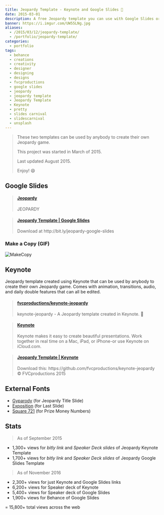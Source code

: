 ```yaml
---
title: Jeopardy Template - Keynote and Google Slides 📁
date: 2015-03-01
description: A free Jeopardy template you can use with Google Slides or Keynote.
banner: https://i.imgur.com/UW55LNg.jpg
aliases:
  - /2015/03/12/jeopardy-template/
  - /portfolio/jeopardy-template/
categories:
  - portfolio
tags:
  - behance
  - creations
  - creativity
  - designer
  - designing
  - designs
  - fvcproductions
  - google slides
  - jeopardy
  - jeopardy template
  - Jeopardy Template
  - Keynote
  - pretty
  - slides carnival
  - slidescarnival
  - unsplash
---
```


> These two templates can be used by anybody to create their own Jeopardy game.
>
> This project was started in March of 2015.
>
> Last updated August 2015.
>
> Enjoy! :smile:

## Google Slides

<blockquote class="embedly-card"><h4><a href="http://bit.ly/jeopardy-google-slides">Jeopardy</a></h4><p>JEOPARDY</p></blockquote>
<script async src="//cdn.embedly.com/widgets/platform.js" charset="UTF-8"></script>

<blockquote class="embedly-card"><h4><a href="http://speakerdeck.com/fvcproductions/jeopardy-template-google-slides">Jeopardy Template | Google Slides</a></h4><p>Download at http://bit.ly/jeopardy-google-slides</p></blockquote>
<script async src="//cdn.embedly.com/widgets/platform.js" charset="UTF-8"></script>

### Make a Copy (GIF)

![MakeCopy](//fvcproductions.files.wordpress.com/2015/05/makecopy.gif)

## Keynote

Jeopardy template created using Keynote that can be used by anybody to create their own Jeopardy game. Comes with animation, transitions, audio, and daily double features that can all be edited.

<blockquote class="embedly-card"><h4><a href="https://github.com/fvcproductions/keynote-jeopardy">fvcproductions/keynote-jeopardy</a></h4><p>keynote-jeopardy - A Jeopardy template created in Keynote. 📂</p></blockquote>
<script async src="//cdn.embedly.com/widgets/platform.js" charset="UTF-8"></script>

<blockquote class="embedly-card"><h4><a href="http://bit.ly/jeopardy-template">Keynote</a></h4><p>Keynote makes it easy to create beautiful presentations. Work together in real time on a Mac, iPad, or iPhone-or use Keynote on iCloud.com.</p></blockquote>
<script async src="//cdn.embedly.com/widgets/platform.js" charset="UTF-8"></script>

<blockquote class="embedly-card"><h4><a href="http://speakerdeck.com/fvcproductions/jeopardy-template-keynote">Jeopardy Template | Keynote</a></h4><p>Download this: https://github.com/fvcproductions/keynote-jeopardy © FVCproductions 2015</p></blockquote>
<script async src="//cdn.embedly.com/widgets/platform.js" charset="UTF-8"></script>

## External Fonts

* [Gyparody](//www.1001fonts.com/gyparody-font.html) (for Jeopardy Title Slide)
* [Exposition](//www.ffonts.net/Exposition.font) (for Last Slide)
* [Square 721](//www.fontyukle.net/en/1,Square721) (for Prize Money Numbers)

## Stats

> As of September 2015

* 1,300+ views for _bitly link_ and _Speaker Deck slides_ of Jeopardy Keynote Template
* 1,700+ views for _bitly link_ and _Speaker Deck slides_ of Jeopardy Google Slides Template

> As of November 2016

* 2,300+ views for just Keynote and Google Slides links
* 6,200+ views for Speaker deck of Keynote
* 5,400+ views for Speaker deck of Google Slides
* 1,900+ views for Behance of Google Slides

= 15,800+ total views across the web

